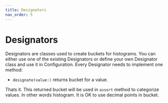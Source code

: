 ```yaml
---
title: Designators
nav_order: 5
---
```


# Designators

Designators are classes used to create buckets for histograms. You can either use one of the existing Designators or define your own Designator class and use it in Configuration. Every Designator needs to implement one method:

- `designate(value:)` returns bucket for a value.

Thats it. This returned bucket will be used in `assort` method to categorize values. In other words histogram. It is OK to use decimal points in bucket.

